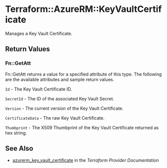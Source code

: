 # Terraform::AzureRM::KeyVaultCertificate

Manages a Key Vault Certificate.

## Return Values

### Fn::GetAtt

Fn::GetAtt returns a value for a specified attribute of this type. The following are the available attributes and sample return values.

`Id` - The Key Vault Certificate ID.

`SecretId` - The ID of the associated Key Vault Secret.

`Version` - The current version of the Key Vault Certificate.

`CertificateData` - The raw Key Vault Certificate.

`Thumbprint` - The X509 Thumbprint of the Key Vault Certificate returned as hex string.

## See Also

* [azurerm_key_vault_certificate](https://www.terraform.io/docs/providers/azurerm/r/key_vault_certificate.html) in the _Terraform Provider Documentation_